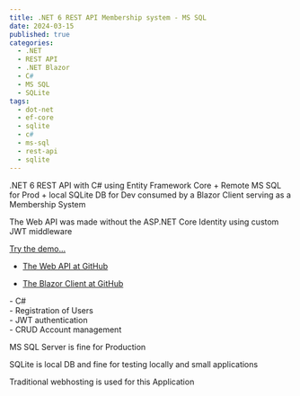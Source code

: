 ```yaml
---
title: .NET 6 REST API Membership system - MS SQL
date: 2024-03-15
published: true
categories:
  - .NET
  - REST API
  - .NET Blazor
  - C#
  - MS SQL
  - SQLite
tags:
  - dot-net
  - ef-core
  - sqlite
  - c#
  - ms-sql
  - rest-api
  - sqlite
---
```



.NET 6 REST API with C# using Entity Framework Core + Remote MS SQL for Prod + local SQLite DB for Dev consumed by a Blazor Client serving as a Membership System

<p>The Web API was made without the ASP.NET Core Identity using custom JWT middleware</p>

<p><a href="https://blazor.signup.mssql.persteenolsen.com" target="_blank" title="Blazor + Web API in .NET 6 Membership System">Try the demo...</a></p>

<ul>
<li>
<a href="https://github.com/persteenolsen/dotnet-6-signup-mssql-api" target="_blank">The Web API at GitHub</a>
</li>
<li>

<a href="https://github.com/persteenolsen/blazor-signup-mssql" target="_blank">The Blazor Client at GitHub</a>
</li>
</ul>

<p>
- C#<br />
- Registration of Users<br />
- JWT authentication<br />
- CRUD Account management<br />
</p>

<p>MS SQL Server is fine for Production</p> 

<p>SQLite is local DB and fine for testing locally and small applications</p>

<p>Traditional webhosting is used for this Application</p>